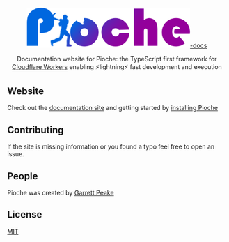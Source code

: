  <div>
 <p align="center">
  <a href="https://github.com/GarrettPeake/pioche-docs" title="View Project Source"><img width="375" src="https://github.com/GarrettPeake/pioche/blob/master/readme_logo.png" />-docs</a>
 </p>
 
 <div align="center">
  <p>Documentation website for Pioche: the TypeScript first framework for <a href='https://workers.cloudflare.com'>Cloudflare Workers</a> enabling ⚡lightning⚡ fast development and execution</p>
</div>
</div>

## Website

Check out the [documentation site](https://pioche.dev) and getting started by [installing Pioche](https://github.com/GarrettPeake/pioche)

## Contributing

If the site is missing information or you found a typo feel free to open an issue.

## People

Pioche was created by [Garrett Peake](https://github.com/GarrettPeake)

## License
 [MIT](https://github.com/GarrettPeake/pioche/blob/master/LICENSE)